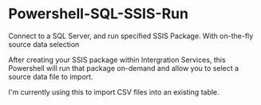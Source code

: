 # Powershell-SQL-SSIS-Run

Connect to a SQL Server, and run specified SSIS Package. With on-the-fly source data selection

After creating your SSIS package within Intergration Services, this Powershell will run that package on-demand and allow you
to select a source data file to import. 

I'm currently using this to import CSV files into an existing table. 

